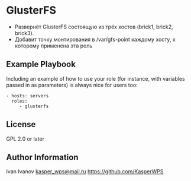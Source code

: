 GlusterFS
=========

- Развернёт GlusterFS состоящую из трёх хостов (brick1, brick2, brick3).
- Добавит точку монтирования в /var/gfs-point каждому хосту, к которому применена эта роль

Example Playbook
----------------

Including an example of how to use your role (for instance, with variables passed in as parameters) is always nice for users too:

    - hosts: servers
      roles:
         - glusterfs

License
-------

GPL 2.0 or later

Author Information
------------------

Ivan Ivanov <kasper_wps@mail.ru>
https://github.com/KasperWPS
